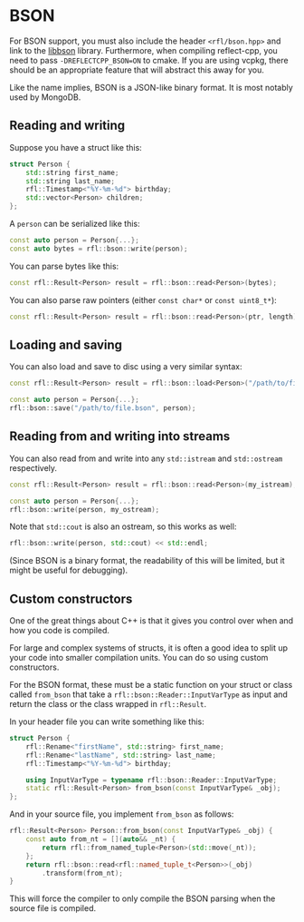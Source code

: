 # BSON 

For BSON support, you must also include the header `<rfl/bson.hpp>` and link to the [libbson](https://github.com/mongodb/mongo-c-driver) library.
Furthermore, when compiling reflect-cpp, you need to pass `-DREFLECTCPP_BSON=ON` to cmake. If you are using vcpkg, there
should be an appropriate feature that will abstract this away for you.

Like the name implies, BSON is a JSON-like binary format. It is most notably used by MongoDB.

## Reading and writing

Suppose you have a struct like this:

```cpp
struct Person {
    std::string first_name;
    std::string last_name;
    rfl::Timestamp<"%Y-%m-%d"> birthday;
    std::vector<Person> children;
};
```

A `person` can be serialized like this:

```cpp
const auto person = Person{...};
const auto bytes = rfl::bson::write(person);
```

You can parse bytes like this:

```cpp
const rfl::Result<Person> result = rfl::bson::read<Person>(bytes);
```

You can also parse raw pointers (either `const char*` or `const uint8_t*`):

```cpp
const rfl::Result<Person> result = rfl::bson::read<Person>(ptr, length);
```

## Loading and saving

You can also load and save to disc using a very similar syntax:

```cpp
const rfl::Result<Person> result = rfl::bson::load<Person>("/path/to/file.bson");

const auto person = Person{...};
rfl::bson::save("/path/to/file.bson", person);
```

## Reading from and writing into streams

You can also read from and write into any `std::istream` and `std::ostream` respectively.

```cpp
const rfl::Result<Person> result = rfl::bson::read<Person>(my_istream);

const auto person = Person{...};
rfl::bson::write(person, my_ostream);
```

Note that `std::cout` is also an ostream, so this works as well:

```cpp
rfl::bson::write(person, std::cout) << std::endl;
```

(Since BSON is a binary format, the readability of this will be limited, but it might be useful for debugging).

## Custom constructors

One of the great things about C++ is that it gives you control over
when and how you code is compiled.

For large and complex systems of structs, it is often a good idea to split up
your code into smaller compilation units. You can do so using custom constructors.

For the BSON format, these must be a static function on your struct or class called
`from_bson` that take a `rfl::bson::Reader::InputVarType` as input and return
the class or the class wrapped in `rfl::Result`.

In your header file you can write something like this:

```cpp
struct Person {
    rfl::Rename<"firstName", std::string> first_name;
    rfl::Rename<"lastName", std::string> last_name;
    rfl::Timestamp<"%Y-%m-%d"> birthday;

    using InputVarType = typename rfl::bson::Reader::InputVarType;
    static rfl::Result<Person> from_bson(const InputVarType& _obj);
};
```

And in your source file, you implement `from_bson` as follows:

```cpp
rfl::Result<Person> Person::from_bson(const InputVarType& _obj) {
    const auto from_nt = [](auto&& _nt) {
        return rfl::from_named_tuple<Person>(std::move(_nt));
    };
    return rfl::bson::read<rfl::named_tuple_t<Person>>(_obj)
        .transform(from_nt);
}
```

This will force the compiler to only compile the BSON parsing when the source file is compiled.
